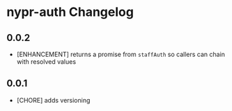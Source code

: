 # nypr-auth Changelog

## 0.0.2
- [ENHANCEMENT] returns a promise from `staffAuth` so callers can chain with resolved values

## 0.0.1

- [CHORE] adds versioning
